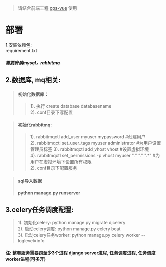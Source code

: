 > 请结合前端工程 [ops-vue](https://github.com/BrickQiJayLee/ops-vue) 使用

# 部署
 1.安装依赖包:  
 requirement.txt

##### 需要安装mysql，rabbitmq    
  

2.数据库, mq相关:  
----
>#### 初始化数据库：  
>>1). 执行 create database databasename  
>>2). conf目录下写配置

>#### 初始化rabbitmq:  
>>1). rabbitmqctl add_user myuser mypassword #创建用户  
>>2). rabbitmqctl set_user_tags myuser administrator #为用户设置管理员标签
>>3). rabbitmqctl add_vhost vhost #设置虚拟环境  
>>4). rabbitmqctl set_permissions -p vhost myuser ".*" ".*" ".*" #为用户在虚拟环境下设置所有权限    
>>2). conf目录下配置服务

>#### sql导入数据  
>#### python manage.py runserver  

3.celery任务调度配置: 
---- 
>1). 初始化celery: python manage.py migrate djcelery   
>2). 启动celery调度: python manage.py celery beat  
>3). 启动celery任务worker: python manage.py celery worker --loglevel=info

#### 注: 整套服务需要跑至少3个进程 django server进程, 任务调度进程, 任务调度worker进程(可多开)